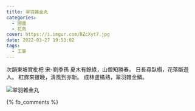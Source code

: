 ```yaml
---
title: 翠羽雜金丸
categories:
  - 國畫
  - 花鳥
cover: https://i.imgur.com/BZcXyt7.jpg
date: 2022-03-27 19:53:02
tags:
  - 工筆
---
```


次韻東坡賞枇杷
宋-劉季孫
夏木有餘綠，山僧知勝春。
日長尋臥榻，花落斷遊人。
紅旆來雖晚，清風到亦新。
成林盧橘熟，翠羽雜金鱗。

![翠羽雜金丸](https://i.imgur.com/BZcXyt7.jpg)

{% fb_comments %}
